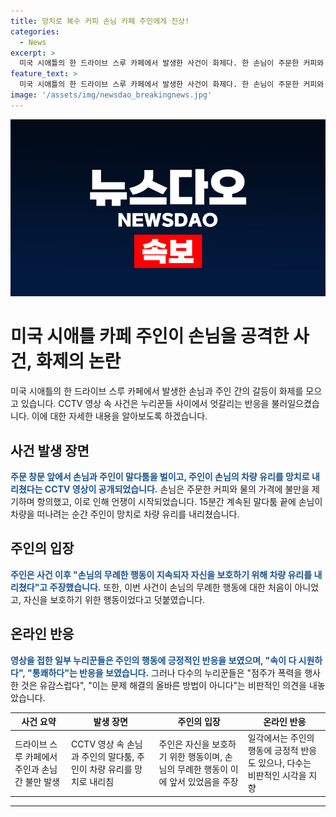 ```yaml
---
title: 망치로 복수 커피 손님 카페 주인에게 진상!
categories:
  - News
excerpt: >
  미국 시애틀의 한 드라이브 스루 카페에서 발생한 사건이 화제다. 한 손님이 주문한 커피와 물의 가격을 이유로 주인과 맞서 싸우다가 카페 창문에 커피를 끼얹고 떠나려는 순간, 주인이 망치로 차량 앞유리를 내리쳤다. 이후 주인은 자신을 보호하기 위한 행동이라고 설명했지만, 이에 대한 누리꾼들의 반응은 엇갈렸다. 일부는 주인의 행동을 지지하는 반면, 다수는 점주의 폭력적인 행동을 비판했다. MBC 뉴스에서는 여러분의 제보를 기다린다.
feature_text: >
  미국 시애틀의 한 드라이브 스루 카페에서 발생한 사건이 화제다. 한 손님이 주문한 커피와 물의 가격을 이유로 주인과 맞서 싸우다가 카페 창문에 커피를 끼얹고 떠나려는 순간, 주인이 망치로 차량 앞유리를 내리쳤다. 이후 주인은 자신을 보호하기 위한 행동이라고 설명했지만, 이에 대한 누리꾼들의 반응은 엇갈렸다. 일부는 주인의 행동을 지지하는 반면, 다수는 점주의 폭력적인 행동을 비판했다. MBC 뉴스에서는 여러분의 제보를 기다린다.
image: '/assets/img/newsdao_breakingnews.jpg'
---
```


<p><img src="/assets/img/newsdao_breakingnews.jpg" alt="pcversion 속보" /></p>

<h1>미국 시애틀 카페 주인이 손님을 공격한 사건, 화제의 논란</h1>

<p data-ke-size="size16">미국 시애틀의 한 드라이브 스루 카페에서 발생한 손님과 주인 간의 갈등이 화제를 모으고 있습니다. CCTV 영상 속 사건은 누리꾼들 사이에서 엇갈리는 반응을 불러일으켰습니다. 이에 대한 자세한 내용을 알아보도록 하겠습니다.</p>

<h2 data-ke-size="size26">사건 발생 장면</h2>

<p><b><span style="color: #1a5490;">주문 창문 앞에서 손님과 주인이 말다툼을 벌이고, 주인이 손님의 차량 유리를 망치로 내리쳤다는 CCTV 영상이 공개되었습니다.</span></b> 손님은 주문한 커피와 물의 가격에 불만을 제기하며 항의했고, 이로 인해 언쟁이 시작되었습니다. 15분간 계속된 말다툼 끝에 손님이 차량을 떠나려는 순간 주인이 망치로 차량 유리를 내리쳤습니다.</p>

<h2 data-ke-size="size26">주인의 입장</h2>

<p><b><span style="color: #1a5490;">주인은 사건 이후 "손님의 무례한 행동이 지속되자 자신을 보호하기 위해 차량 유리를 내리쳤다"고 주장했습니다.</span></b> 또한, 이번 사건이 손님의 무례한 행동에 대한 처음이 아니었고, 자신을 보호하기 위한 행동이었다고 덧붙였습니다.</p>

<h2 data-ke-size="size26">온라인 반응</h2>

<p><b><span style="color: #1a5490;">영상을 접한 일부 누리꾼들은 주인의 행동에 긍정적인 반응을 보였으며, "속이 다 시원하다", "통쾌하다"는 반응을 보였습니다.</span></b> 그러나 다수의 누리꾼들은 "점주가 폭력을 행사한 것은 유감스럽다", "이는 문제 해결의 올바른 방법이 아니다"는 비판적인 의견을 내놓았습니다.</p>

<table>
    <thead>
        <tr>
            <th>사건 요약</th>
            <th>발생 장면</th>
            <th>주인의 입장</th>
            <th>온라인 반응</th>
        </tr>
    </thead>
    <tbody>
        <tr>
            <td>드라이브 스루 카페에서 주인과 손님 간 불만 발생</td>
            <td>CCTV 영상 속 손님과 주인의 말다툼, 주인이 차량 유리를 망치로 내리침</td>
            <td>주인은 자신을 보호하기 위한 행동이며, 손님의 무례한 행동이 이에 앞서 있었음을 주장</td>
            <td>일각에서는 주인의 행동에 긍정적 반응도 있으나, 다수는 비판적인 시각을 지향</td>
        </tr>
    </tbody>
</table>

<p><hr></p>

